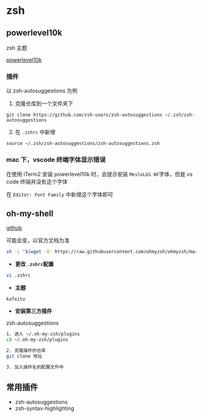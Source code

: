 # zsh

## powerlevel10k

zsh 主题

[powerlevel10k](https://github.com/romkatv/powerlevel10k)

### 插件

以 zsh-autosuggestions 为例

1. 克隆仓库到一个文件夹下

```shell
git clone https://github.com/zsh-users/zsh-autosuggestions ~/.zsh/zsh-autosuggestions
```

2. 在 `.zshrc` 中新增

```shell
source ~/.zsh/zsh-autosuggestions/zsh-autosuggestions.zsh
```

### mac 下，vscode 终端字体显示错误

在使用 iTerm2 安装 powerlevel10k 时，会提示安装 `MesloLGS NF`字体，但是 vs code 终端并没有这个字体

在 `Editor: Font Family` 中新增这个字体即可

## oh-my-shell

[github](https://github.com/ohmyzsh/ohmyzsh)

可能会变，以官方文档为准

```bash
sh -c "$(wget -O- https://raw.githubusercontent.com/ohmyzsh/ohmyzsh/master/tools/install.sh)"
```

- **更改 `.zshrc`配置**

```bash
vi .zshrc
```

- **主题**

```
kafeitu
```

- **安装第三方插件**

zsh-autosuggestions

```bash
1. 进入 ~/.oh-my-zsh/plugins
cd ~/.oh-my-zsh/plugins

2. 克隆插件的仓库
git clone 地址

3. 加入插件名到配置文件中
```

## 常用插件

- zsh-autosuggestions
- zsh-syntax-highlighting

